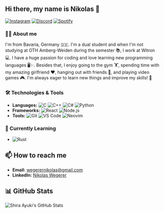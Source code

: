 ## Hi there, my name is Nikolas 👋

[![Instagram](https://img.shields.io/badge/Instagram-E4405F?style=flat&logo=instagram&logoColor=white)](https://www.instagram.com/_niki.2)
[![Discord](https://img.shields.io/badge/Discord-7289DA?style=flat&logo=discord&logoColor=white)](https://discordapp.com/users/446693759065915394)
[![Spotify](https://img.shields.io/badge/Spotify-1DB954?style=flat&logo=spotify&logoColor=white)](https://open.spotify.com/user/1s8gqwg4epf0w4qosiy2zomg7?si=769cd71b3a9b42a3)

### 🙋‍♂️ About me

I'm from Bavaria, Germany 🇩🇪. I'm a dual student and when I'm not studying at OTH Amberg-Weiden during the semester 📚, I work at Witron 💻.
I have a huge passion for coding and love learning new programming languages 🖥️✨. Besides that, I enjoy going to the gym 🏋️, spending time with my amazing girlfriend ❤️, hanging out with friends 🎉, and playing video games 🎮. 
I'm always eager to learn new things and improve my skills! 🚀

### 🛠️ Technologies & Tools

- **Languages:** ![C](https://img.shields.io/badge/C-A8B9CC?style=flat&logo=c&logoColor=white) ![C++](https://img.shields.io/badge/C++-00599C?style=flat&logo=c%2B%2B&logoColor=white) ![C#](https://img.shields.io/badge/C%23-239120?style=flat&logo=c-sharp&logoColor=white) ![Python](https://img.shields.io/badge/Python-3776AB?style=flat&logo=python&logoColor=white)
- **Frameworks:** ![React](https://img.shields.io/badge/React-20232A?style=flat&logo=react&logoColor=61DAFB) ![Node.js](https://img.shields.io/badge/Node.js-339933?style=flat&logo=node.js&logoColor=white)
- **Tools:** ![Git](https://img.shields.io/badge/Git-F05032?style=flat&logo=git&logoColor=white) ![VS Code](https://img.shields.io/badge/VS_Code-007ACC?style=flat&logo=visual-studio-code&logoColor=white) ![Neovim](https://img.shields.io/badge/Neovim-57A143?style=flat&logo=neovim&logoColor=white)

### 🌱 Currently Learning

- ![Rust](https://img.shields.io/badge/Rust-000000?style=flat&logo=rust&logoColor=white)

## 📫 How to reach me

- **Email:** [wegerernikolas@gmail.com](mailto:wegerernikolas@gmail.com)
- **LinkedIn:** [Nikolas Wegerer](https://www.linkedin.com/in/nikolas-wegerer-99a6b3295/)

## 📊 GitHub Stats

![Shira Ayuki's GitHub Stats](https://github-readme-stats.vercel.app/api?username=shiraayuki&show_icons=true&theme=radical)

